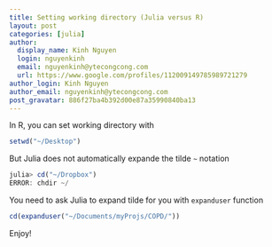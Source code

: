 ```yaml
---
title: Setting working directory (Julia versus R)
layout: post
categories: [julia]
author:
  display_name: Kinh Nguyen
  login: nguyenkinh
  email: nguyenkinh@ytecongcong.com
  url: https://www.google.com/profiles/112009149785989721279
author_login: Kinh Nguyen
author_email: nguyenkinh@ytecongcong.com
post_gravatar: 886f27ba4b392d00e87a35990840ba13
---
```


In R, you can set working directory with

```r
setwd("~/Desktop")
```

But Julia does not automatically expande the tilde `~` notation

```julia
julia> cd("~/Dropbox")
ERROR: chdir ~/
```

You need to ask Julia to expand tilde for you with `expanduser` function

```julia
cd(expanduser("~/Documents/myProjs/COPD/"))
```

Enjoy!
